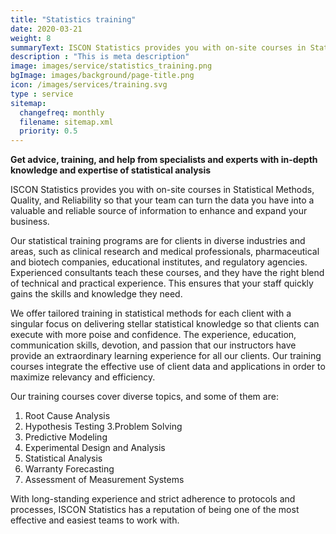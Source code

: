 ```yaml
---
title: "Statistics training"
date: 2020-03-21
weight: 8
summaryText: ISCON Statistics provides you with on-site courses in Statistical Methods, Quality, and Reliability so that your team can turn the data you have into a valuable and reliable source of information to enhance and expand your business. 
description : "This is meta description"
image: images/service/statistics_training.png
bgImage: images/background/page-title.png
icon: /images/services/training.svg
type : service
sitemap:
  changefreq: monthly
  filename: sitemap.xml
  priority: 0.5
---
```


**Get advice, training, and help from specialists and experts with in-depth knowledge and expertise of statistical analysis**

ISCON Statistics provides you with on-site courses in Statistical Methods, Quality, and Reliability so that your team can turn the data you have into a valuable and reliable source of information to enhance and expand your business. 

Our statistical training programs are for clients in diverse industries and areas, such as clinical research and medical professionals, pharmaceutical and biotech companies, educational institutes, and regulatory agencies. Experienced consultants teach these courses, and they have the right blend of technical and practical experience. This ensures that your staff quickly gains the skills and knowledge they need.

We offer tailored training in statistical methods for each client with a singular focus on delivering stellar statistical knowledge so that clients can execute with more poise and confidence. The experience, education, communication skills, devotion, and passion that our instructors have provide an extraordinary learning experience for all our clients. Our training courses integrate the effective use of client data and applications in order to maximize relevancy and efficiency.  

Our training courses cover diverse topics, and some of them are:
1. Root Cause Analysis
2. Hypothesis Testing
3.Problem Solving
4. Predictive Modeling
5. Experimental Design and Analysis
6. Statistical Analysis  
7. Warranty Forecasting
8. Assessment of Measurement Systems

With long-standing experience and strict adherence to protocols and processes, ISCON Statistics has a reputation of being one of the most effective and easiest teams to work with.




